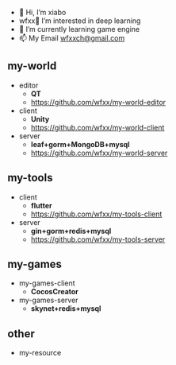 - 👋 Hi, I’m xiabo
- wfxx👀 I’m interested in deep learning
- 🌱 I’m currently learning game engine
- 📫 My Email wfxxch@gmail.com

## my-world
* editor
  - **QT**
  - https://github.com/wfxx/my-world-editor
* client
  - **Unity**
  - https://github.com/wfxx/my-world-client
* server
  - **leaf+gorm+MongoDB+mysql**
  - https://github.com/wfxx/my-world-server

## my-tools
* client
  - **flutter**
  - https://github.com/wfxx/my-tools-client
* server
  - **gin+gorm+redis+mysql**
  - https://github.com/wfxx/my-tools-server

## my-games
* my-games-client
  - **CocosCreator**
* my-games-server
  - **skynet+redis+mysql**

## other
* my-resource

<!---
wfxx/wfxx is a ✨ special ✨ repository because its `README.md` (this file) appears on your GitHub profile.
You can click the Preview link to take a look at your changes.
--->
